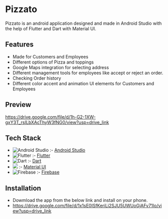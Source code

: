# Pizzato

Pizzato is an android application designed and made in Android Studio with the help of Flutter and Dart with Material UI.

## Features
  - Made for Customers and Employees
  - Different options of Pizza and toppings
  - Google Maps integration for selecting address
  - Different management tools for employees like accept or reject an order.
  - Checking Order history
  - Different color accent and animation UI elements for Customers and Employees

## Preview

https://drive.google.com/file/d/1h-G2-1XW-gxY3T_rsILbXAcThyW3fNG0/view?usp=drive_link

## Tech Stack

- ![Android Studio](https://img.shields.io/badge/Android%20Studio-3DDC84.svg?style=for-the-badge&logo=android-studio&logoColor=white) :- <a href="https://developer.android.com/studio" >Android Studio</a>
- ![Flutter](https://img.shields.io/badge/Flutter-%2302569B.svg?style=for-the-badge&logo=Flutter&logoColor=white) :- <a href="https://flutter.dev/" >Flutter</a>
- ![Dart](https://img.shields.io/badge/dart-%230175C2.svg?style=for-the-badge&logo=dart&logoColor=white) :- <a href="https://dart.dev/" >Dart</a>
- <img src="https://img.shields.io/badge/Material--UI-0081CB?style=for-the-badge&logo=material-ui&logoColor=white" /> :- <a href="https://m3.material.io/get-started" >Material UI</a>
- ![Firebase](https://img.shields.io/badge/Firebase-039BE5?style=for-the-badge&logo=Firebase&logoColor=white) :- <a href="https://firebase.google.com/" >Firebase</a>

## Installation
- Dowmload the app from the below link and install on your phone.
- https://drive.google.com/file/d/1x1sE0ISfKeriLi2SJU5UWUoGjAFv71Io/view?usp=drive_link

